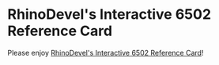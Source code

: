 # RhinoDevel's Interactive 6502 Reference Card
Please enjoy [RhinoDevel's Interactive 6502 Reference Card](https://rhinodevel.github.io/Interactive6502RefCard/index.html)!
